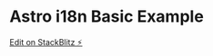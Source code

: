 # Astro i18n Basic Example

[Edit on StackBlitz ⚡️](https://stackblitz.com/edit/astro-i18n-basic-example)
